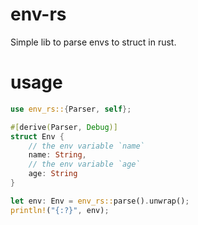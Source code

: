 # env-rs
Simple lib to parse envs to struct in rust.

# usage
```rust
use env_rs::{Parser, self};

#[derive(Parser, Debug)]
struct Env {
    // the env variable `name`
    name: String,
    // the env variable `age`
    age: String
}

let env: Env = env_rs::parse().unwrap();
println!("{:?}", env);
```
